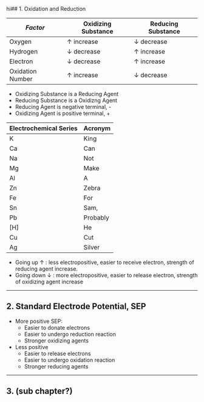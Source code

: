 hi## 1. Oxidation and Reduction

| *Factor* | **Oxidizing Substance** | **Reducing Substance** |
| --- | --- | --- |
| Oxygen | $\uparrow$ increase  | $\downarrow$ decrease |
| Hydrogen | $\downarrow$ decrease | $\uparrow$ increase |
| Electron | $\downarrow$ decrease | $\uparrow$ increase |
| Oxidation Number | $\uparrow$ increase  | $\downarrow$ decrease |

- Oxidizing Substance is a Reducing Agent
- Reducing Substance is a Oxidizng Agent
- Reducing Agent is negative terminal, -
- Oxidizing Agent is positive terminal, +

| **Electrochemical Series** | **Acronym** |
|---|---|
| K | King |
| Ca | Can |
| Na | Not |
| Mg | Make |
| Al | A |
| Zn | Zebra |
| Fe | For |
| Sn | Sam, |
| Pb | Probably |
| [H] | He |
| Cu | Cut |
| Ag | Silver |

- Going up $\uparrow$ : less electropositive, easier to receive electron, strength of reducing agent increase.
- Going down $\downarrow$ :  more electropositive, easier to release electron, strength of oxidizing agent increase

---
## 2. Standard Electrode Potential, SEP

- More positive SEP:
	- Easier to donate electrons
	- Easier to undergo reduction reaction
	- Stronger oxidizing agents
- Less positive 
	- Easier to release electrons
	- Easier to undergo oxidation reaction
	- Stronger reducing agents

---

## 3. (sub chapter?)